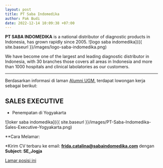 ```yaml
---
layout: post
title: PT Saba Indomedika
author: Pak Budi
date: 2022-12-14 10:09:38 +07:00
---
```


**PT SABA INDOMEDIKA** is a national distributor of diagnostic products in Indonesia, has grown rapidly since 2005.
![logo saba indomedika]({{ site.baseurl }}/images/logo-saba-indomedika.png)

We have become one of the largest and leading diagnostic distributor in Indonesia, with 30 branches those covers all areas in Indonesia and more than 1000 hospitals and clinical labolatories as our customers.

---

Berdasarkan informasi di laman [Alumni UGM](https://alumni.ugm.ac.id/2022/12/12/pt-saba-indomedika/), terdapat lowongan kerja sebagai berikut:

## SALES EXECUTIVE
* Penempatan di Yogyakarta

![loker saba indomedika]({{ site.baseurl }}/images/PT-Saba-Indomedika-Sales-Executive-Yogyakarta.png)

**Cara Melamar:

*Kirim CV terbaru ke email: **frida.catalina@sabaindomedika.com** dengan **Subject: SE_Jogja**

<div class="apply"><a href="mailto:frida.catalina@sabaindomedika.com?subject=SE_Jogja">Lamar posisi ini</a></div>
